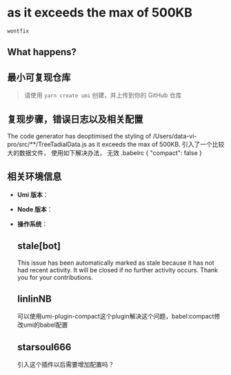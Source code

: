 # as it exceeds the max of 500KB

`wontfix`

  <!--
感谢您向我们反馈问题，为了高效的解决问题，我们期望你能提供以下信息：
-->

## What happens?

<!-- 清晰的描述下遇到的问题。-->

## 最小可复现仓库

> 请使用 `yarn create umi` 创建，并上传到你的 GitHub 仓库

<!-- 为节约大家的时间，无复现步骤的 ISSUE 会被关闭，提供之后再 REOPEN -->
<!-- https://github.com/YOUR_REPOSITORY_URL -->

## 复现步骤，错误日志以及相关配置

The code generator has deoptimised the styling of /Users/data-vi-pro/src/\*\*/TreeTadialData.js as it exceeds the max of 500KB.
引入了一个比较大的数据文件， 使用如下解决办法， 无效
.babelrc
{
"compact": false
}

<!-- 请提供复现步骤，错误日志以及相关配置 -->
<!-- 可以尝试不要锁版本，重新安装依赖试试先 -->

## 相关环境信息

- **Umi 版本**：
- **Node 版本**：
- **操作系统**：

  ## stale[bot]

  This issue has been automatically marked as stale because it has not had recent activity. It will be closed if no further activity occurs. Thank you for your contributions.

  ## linlinNB

  可以使用umi-plugin-compact这个plugin解决这个问题，babel:compact修改umi的babel配置

  ## starsoul666

  引入这个插件以后需要增加配置吗？
